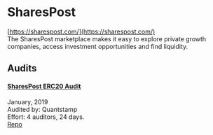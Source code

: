 
# SharesPost
  
[https://sharespost.com/](https://sharespost.com/)<br>
The SharesPost marketplace makes it easy to explore private growth companies, access investment opportunities and find liquidity.


## Audits



#### [SharesPost ERC20 Audit](https://certificate.quantstamp.com/full/shares-post-erc-20)

January, 2019<br>
Audited by: Quantstamp<br>Effort: 4 auditors, 24 days.<br>
[Repo](https://github.com/privsecx/glass-poc)
      

  




